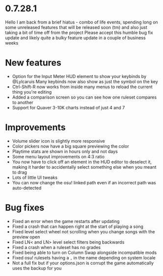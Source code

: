 0.7.28.1
====

Hello I am back from a brief hiatus - combo of life events, spending long on some unreleased features that will be released soon (tm) and also just taking a bit of time off from the project
Please accept this humble bug fix update and likely quite a bulky feature update in a couple of business weeks

# New features
- Option for the Input Meter HUD element to show your keybinds by @Lylcaruis
  Many keybinds now also show as just the symbol on the key
- Ctrl-Shift-R now works from inside many menus to reload the current thing you're editing
- Added a comparison screen so you can see how one ruleset compares to another
- Support for Quaver 3-10K charts instead of just 4 and 7

# Improvements
- Volume slider icon is slightly more responsive
- Color pickers now have a big square previewing the color
- Playtime stats are shown in hours only and not days
- Some menu layout improvements on 4:3 ratio
- You now have to click off an element in the HUD editor to deselect it, making it harder to accidentally select something else when you meant to drag
- Lots of little UI tweaks
- You can now change the osu! linked path even if an incorrect path was auto-detected

# Bug fixes
- Fixed an error when the game restarts after updating
- Fixed a crash that can happen right at the start of playing a song
- Fixed level select wheel not scrolling when you change songs with the preview open
- Fixed LN< and LN> level select filters being backwards
- Fixed a crash when a ruleset has no grades
- Fixed being able to turn on Column Swap alongside incompatible mods
- Fixed osu! rulesets having a `,` in the name depending on system locale
- Not a full fix but if your options.json is corrupt the game automatically uses the backup for you

